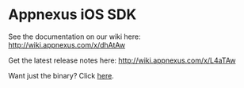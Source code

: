 Appnexus iOS SDK
=====================

See the documentation on our wiki here: http://wiki.appnexus.com/x/dhAtAw

Get the latest release notes here: http://wiki.appnexus.com/x/L4aTAw

Want just the binary?  Click [here](https://wiki.appnexus.com/download/attachments/59999791/ANSDKFull-RC1.7.zip).
